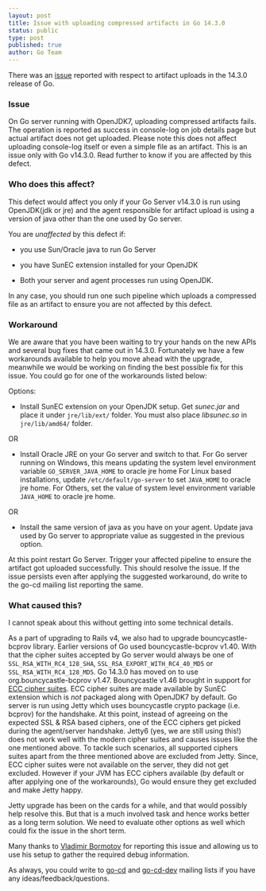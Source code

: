```yaml
---
layout: post
title: Issue with uploading compressed artifacts in Go 14.3.0
status: public
type: post
published: true
author: Go Team
---
```



There was an [issue](https://github.com/gocd/gocd/issues/703) reported with respect to artifact uploads in the 14.3.0 release of Go. 

### Issue
On Go server running with OpenJDK7, uploading compressed artifacts fails. The operation is reported as success in console-log on job details page but actual artifact does not get uploaded. Please note this does not affect uploading console-log itself or even a simple file as an artifact. This is an issue only with Go v14.3.0. Read further to know if you are affected by this defect.

### Who does this affect?
This defect would affect you only if your Go Server v14.3.0 is run using OpenJDK(jdk or jre) and the agent responsible for artifact upload is using a version of java other than the one used by Go server. 

You are *unaffected* by this defect if:

- you use Sun/Oracle java to run Go Server

- you have SunEC extension installed for your OpenJDK

- Both your server and agent processes run using OpenJDK.

In any case, you should run one such pipeline which uploads a compressed file as an artifact to ensure you are not affected by this defect.

### Workaround
We are aware that you have been waiting to try your hands on the new APIs and several bug fixes that came out in 14.3.0. 
Fortunately we have a few workarounds available to help you move ahead with the upgrade, meanwhile we would be working on finding the best possible fix for this issue. 
You could go for one of the workarounds listed below:

Options:

- Install SunEC extension on your OpenJDK setup. Get *sunec.jar* and place it under `jre/lib/ext/` folder. You must also place *libsunec.so* in `jre/lib/amd64/` folder. 

OR

- Install Oracle JRE on your Go server and switch to that. 
	For Go server running on Windows, this means updating the system level environment variable `GO_SERVER_JAVA_HOME` to oracle jre home
	For Linux based installations, update `/etc/default/go-server` to set `JAVA_HOME` to oracle jre home.
	For Others, set the value of system level environment variable `JAVA_HOME` to oracle jre home.

OR

- Install the same version of java as you have on your agent. Update java used by Go server to appropriate value as suggested in the previous option.

At this point restart Go Server. Trigger your affected pipeline to ensure the artifact got uploaded successfully. This should resolve the issue.
If the issue persists even after applying the suggested workaround, do write to the go-cd mailing list reporting the same.

### What caused this?
I cannot speak about this without getting into some technical details. 
 
As a part of upgrading to Rails v4, we also had to upgrade bouncycastle-bcprov library. Earlier versions of Go used bouncycastle-bcprov v1.40. With that the cipher suites accepted by Go server would always be one of `SSL_RSA_WITH_RC4_128_SHA`, `SSL_RSA_EXPORT_WITH_RC4_40_MD5` or `SSL_RSA_WITH_RC4_128_MD5`.
Go 14.3.0 has moved on to use org.bouncycastle-bcprov v1.47. Bouncycastle v1.46 brought in support for [ECC cipher suites](http://tools.ietf.org/html/rfc4492). ECC cipher suites are made available by SunEC extension which is *not* packaged along with OpenJDK7 by default. 
Go server is run using Jetty which uses bouncycastle crypto package (i.e. bcprov) for the handshake. At this point, instead of agreeing on the expected SSL & RSA based ciphers, one of the ECC ciphers get picked during the agent/server handshake. Jetty6 (yes, we are still using this!) does not work well with the modern cipher suites and causes issues like the one mentioned above. To tackle such scenarios, all supported ciphers suites apart from the three mentioned above are excluded from Jetty. Since, ECC cipher suites were not available on the server, they did not get excluded. However if your JVM has ECC ciphers available (by default or after applying one of the workarounds), Go would ensure they get excluded and make Jetty happy. 

Jetty upgrade has been on the cards for a while, and that would possibly help resolve this. But that is a much involved task and hence works better as a long term solution. We need to evaluate other options as well which could fix the issue in the short term. 

Many thanks to [Vladimir Bormotov](https://github.com/bormotov) for reporting this issue and allowing us to use his setup to gather the required debug information.

As always, you could write to [go-cd](https://groups.google.com/forum/#!forum/go-cd) and [go-cd-dev](https://groups.google.com/forum/#!forum/go-cd-dev) mailing lists if you have any ideas/feedback/questions.

